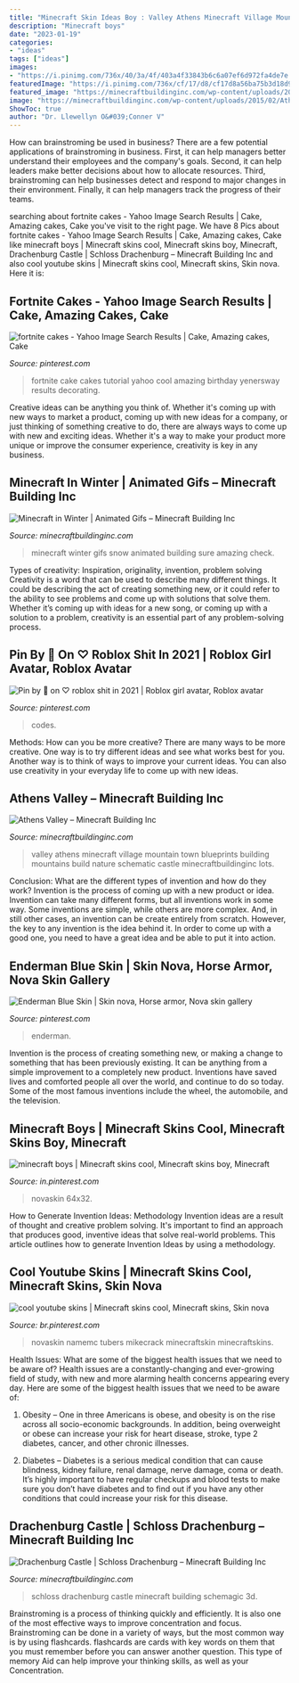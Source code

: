 ```yaml
---
title: "Minecraft Skin Ideas Boy : Valley Athens Minecraft Village Mountain Town Blueprints Building Mountains Build Nature Schematic Castle Minecraftbuildinginc Lots"
description: "Minecraft boys"
date: "2023-01-19"
categories:
- "ideas"
tags: ["ideas"]
images:
- "https://i.pinimg.com/736x/40/3a/4f/403a4f33843b6c6a07ef6d972fa4de7e.jpg"
featuredImage: "https://i.pinimg.com/736x/cf/17/d8/cf17d8a56ba75b3d18d980cab817a145.jpg"
featured_image: "https://minecraftbuildinginc.com/wp-content/uploads/2014/01/Minecraft-building-winter-snow-valley-gif.gif"
image: "https://minecraftbuildinginc.com/wp-content/uploads/2015/02/Athens-Valley-village-mountain-town-minecraft-building-ideas-blueprints-5.jpg"
ShowToc: true
author: "Dr. Llewellyn O&#039;Conner V"
---
```



How can brainstroming be used in business?
There are a few potential applications of brainstroming in business. First, it can help managers better understand their employees and the company's goals. Second, it can help leaders make better decisions about how to allocate resources. Third, brainstroming can help businesses detect and respond to major changes in their environment. Finally, it can help managers track the progress of their teams.

	

		
searching about fortnite cakes - Yahoo Image Search Results | Cake, Amazing cakes, Cake you've visit to the right page. We have 8 Pics about fortnite cakes - Yahoo Image Search Results | Cake, Amazing cakes, Cake like minecraft boys | Minecraft skins cool, Minecraft skins boy, Minecraft, Drachenburg Castle | Schloss Drachenburg – Minecraft Building Inc and also cool youtube skins | Minecraft skins cool, Minecraft skins, Skin nova. Here it is:
		
    
## Fortnite Cakes - Yahoo Image Search Results | Cake, Amazing Cakes, Cake

<img loading=lazy src="https://i.pinimg.com/736x/b9/92/30/b99230f4f70fc31b38ab924cb93c7682.jpg" onerror="this.onerror=null;this.src='https://tse4.mm.bing.net/th?id=OIP.RB9boDyhZWKxCFs9OZsq2QHaNK&amp;pid=15.1';" alt="fortnite cakes - Yahoo Image Search Results | Cake, Amazing cakes, Cake">

_Source: pinterest.com_

>fortnite cake cakes tutorial yahoo cool amazing birthday yenersway results decorating. 

	

Creative ideas can be anything you think of. Whether it's coming up with new ways to market a product, coming up with new ideas for a company, or just thinking of something creative to do, there are always ways to come up with new and exciting ideas. Whether it's a way to make your product more unique or improve the consumer experience, creativity is key in any business.

    
## Minecraft In Winter | Animated Gifs – Minecraft Building Inc

<img loading=lazy src="https://minecraftbuildinginc.com/wp-content/uploads/2014/01/Minecraft-building-winter-snow-valley-gif.gif" onerror="this.onerror=null;this.src='https://tse3.mm.bing.net/th?id=OIP.XYDHkMgOiS1DofSoA4Q5ZwHaKW&amp;pid=15.1';" alt="Minecraft in Winter | Animated Gifs – Minecraft Building Inc">

_Source: minecraftbuildinginc.com_

>minecraft winter gifs snow animated building sure amazing check. 

	

Types of creativity: Inspiration, originality, invention, problem solving
Creativity is a word that can be used to describe many different things. It could be describing the act of creating something new, or it could refer to the ability to see problems and come up with solutions that solve them. Whether it’s coming up with ideas for a new song, or coming up with a solution to a problem, creativity is an essential part of any problem-solving process.

    
## Pin By 🖤 On ♡ Roblox Shit In 2021 | Roblox Girl Avatar, Roblox Avatar

<img loading=lazy src="https://i.pinimg.com/736x/c3/32/de/c332de60ce13e1a3774a7c2c12fb3e6c.jpg" onerror="this.onerror=null;this.src='https://tse2.mm.bing.net/th?id=OIP.o2Aj0zvFtvRsB3ohtS0XRAHaL6&amp;pid=15.1';" alt="Pin by 🖤 on ♡ roblox shit in 2021 | Roblox girl avatar, Roblox avatar">

_Source: pinterest.com_

>codes. 

	

Methods: How can you be more creative?
There are many ways to be more creative. One way is to try different ideas and see what works best for you. Another way is to think of ways to improve your current ideas. You can also use creativity in your everyday life to come up with new ideas.

    
## Athens Valley – Minecraft Building Inc

<img loading=lazy src="https://minecraftbuildinginc.com/wp-content/uploads/2015/02/Athens-Valley-village-mountain-town-minecraft-building-ideas-blueprints-5.jpg" onerror="this.onerror=null;this.src='https://tse4.mm.bing.net/th?id=OIP.oywT1GeggJhWiM9E2KS-uQHaD0&amp;pid=15.1';" alt="Athens Valley – Minecraft Building Inc">

_Source: minecraftbuildinginc.com_

>valley athens minecraft village mountain town blueprints building mountains build nature schematic castle minecraftbuildinginc lots. 

	

Conclusion: What are the different types of invention and how do they work?
Invention is the process of coming up with a new product or idea. Invention can take many different forms, but all inventions work in some way. Some inventions are simple, while others are more complex. And, in still other cases, an invention can be create entirely from scratch. However, the key to any invention is the idea behind it. In order to come up with a good one, you need to have a great idea and be able to put it into action.

    
## Enderman Blue Skin | Skin Nova, Horse Armor, Nova Skin Gallery

<img loading=lazy src="https://i.pinimg.com/736x/56/cc/30/56cc3032cff624d1521bd588b5644478.jpg" onerror="this.onerror=null;this.src='https://tse2.mm.bing.net/th?id=OIP.eO_ZALn1LQQrg_Hz6_eSpgAAAA&amp;pid=15.1';" alt="Enderman Blue Skin | Skin nova, Horse armor, Nova skin gallery">

_Source: pinterest.com_

>enderman. 

	

Invention is the process of creating something new, or making a change to something that has been previously existing. It can be anything from a simple improvement to a completely new product. Inventions have saved lives and comforted people all over the world, and continue to do so today. Some of the most famous inventions include the wheel, the automobile, and the television.

    
## Minecraft Boys | Minecraft Skins Cool, Minecraft Skins Boy, Minecraft

<img loading=lazy src="https://i.pinimg.com/736x/40/3a/4f/403a4f33843b6c6a07ef6d972fa4de7e.jpg" onerror="this.onerror=null;this.src='https://tse2.mm.bing.net/th?id=OIP.XNu808eqYe6xzv7TTn8dAQAAAA&amp;pid=15.1';" alt="minecraft boys | Minecraft skins cool, Minecraft skins boy, Minecraft">

_Source: in.pinterest.com_

>novaskin 64x32. 

	

How to Generate Invention Ideas: Methodology
Invention ideas are a result of thought and creative problem solving. It's important to find an approach that produces good, inventive ideas that solve real-world problems. This article outlines how to generate Invention Ideas by using a methodology.

    
## Cool Youtube Skins | Minecraft Skins Cool, Minecraft Skins, Skin Nova

<img loading=lazy src="https://i.pinimg.com/736x/cf/17/d8/cf17d8a56ba75b3d18d980cab817a145.jpg" onerror="this.onerror=null;this.src='https://tse4.mm.bing.net/th?id=OIP.xj1N0QOOgLljfNCCPSamuwAAAA&amp;pid=15.1';" alt="cool youtube skins | Minecraft skins cool, Minecraft skins, Skin nova">

_Source: br.pinterest.com_

>novaskin namemc tubers mikecrack minecraftskin minecraftskins. 

	

Health Issues: What are some of the biggest health issues that we need to be aware of?
Health issues are a constantly-changing and ever-growing field of study, with new and more alarming health concerns appearing every day. Here are some of the biggest health issues that we need to be aware of:
1. Obesity – One in three Americans is obese, and obesity is on the rise across all socio-economic backgrounds. In addition, being overweight or obese can increase your risk for heart disease, stroke, type 2 diabetes, cancer, and other chronic illnesses.

2. Diabetes – Diabetes is a serious medical condition that can cause blindness, kidney failure, renal damage, nerve damage, coma or death. It’s highly important to have regular checkups and blood tests to make sure you don’t have diabetes and to find out if you have any other conditions that could increase your risk for this disease.


    
## Drachenburg Castle | Schloss Drachenburg – Minecraft Building Inc

<img loading=lazy src="http://minecraftbuildinginc.com/wp-content/uploads/2015/04/Drachenburg-Castle-Schloss-Drachenburg-minecraft-building-ideas-4.jpg" onerror="this.onerror=null;this.src='https://tse2.mm.bing.net/th?id=OIP.GnDq3rfu-J2hRIQV6LTicAHaD6&amp;pid=15.1';" alt="Drachenburg Castle | Schloss Drachenburg – Minecraft Building Inc">

_Source: minecraftbuildinginc.com_

>schloss drachenburg castle minecraft building schemagic 3d. 

	

Brainstroming is a process of thinking quickly and efficiently. It is also one of the most effective ways to improve concentration and focus. Brainstroming can be done in a variety of ways, but the most common way is by using flashcards. flashcards are cards with key words on them that you must remember before you can answer another question. This type of memory Aid can help improve your thinking skills, as well as your Concentration.

